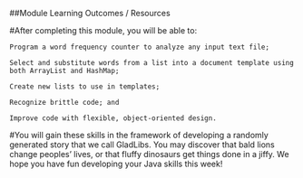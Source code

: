 ##Module Learning Outcomes / Resources

#After completing this module, you will be able to:

    Program a word frequency counter to analyze any input text file;

    Select and substitute words from a list into a document template using both ArrayList and HashMap;

    Create new lists to use in templates;

    Recognize brittle code; and

    Improve code with flexible, object-oriented design.

#You will gain these skills in the framework of developing a randomly generated story that we call GladLibs. You may discover that bald lions change peoples’ lives, or that fluffy dinosaurs get things done in a jiffy. We hope you have fun developing your Java skills this week!

